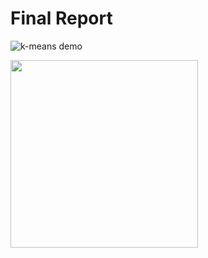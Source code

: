 # Final Report

![k-means demo](http://shabal.in/visuals/kmeans/random.gif)

<img src="http://shabal.in/visuals/kmeans/random.gif" width=300 height=300>